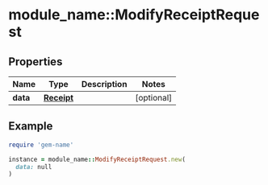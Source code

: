# module_name::ModifyReceiptRequest

## Properties

| Name | Type | Description | Notes |
| ---- | ---- | ----------- | ----- |
| **data** | [**Receipt**](Receipt.md) |  | [optional] |

## Example

```ruby
require 'gem-name'

instance = module_name::ModifyReceiptRequest.new(
  data: null
)
```

